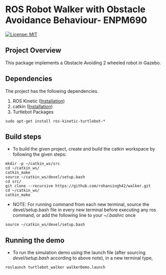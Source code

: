 # ROS Robot Walker with Obstacle Avoidance Behaviour- ENPM690
[![License: MIT](https://img.shields.io/badge/License-MIT-yellow.svg)](https://opensource.org/licenses/MIT)

## Project Overview

This package implements a Obstacle Avoiding 2 wheeled robot in Gazebo.

## Dependencies
The project has the following dependencies.

1. ROS Kinetic ([Installation](http://wiki.ros.org/kinetic/Installation))
2. catkin ([Installation](http://wiki.ros.org/catkin#Installing_catkin))
3. Turtlebot Packages
```
sudo apt-get install ros-kinetic-turtlebot-*
```

## Build steps
 
- To build the given project, create and build the catkin workspace by following the given steps:
```
mkdir -p ~/catkin_ws/src
cd ~/catkin_ws/
catkin_make
source ~/catkin_ws/devel/setup.bash
cd src/
git clone --recursive https://github.com/rohansingh42/walker.git
cd ~/catkin_ws/
catkin_make
```

- NOTE: For running command from each new terminal, source the devel/setup.bash file in every new terminal before executing any ros command, or add the following line to your _~/.bashrc_ once
```
source ~/catkin_ws/devel/setup.bash
```

## Running the demo

- To run the simulation demo using the launch file (after sourcing _devel/setup.bash_ according to above note), in a new terminal type,
```
roslaunch turtlebot_walker walkerDemo.launch
```
